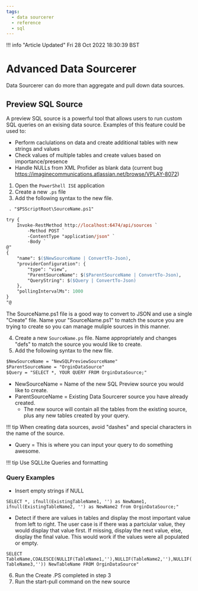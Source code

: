 ```yaml
---
tags:
  - data sourcerer
  - reference
  - sql
---
```

<!--
Title : ref_data_sourcerer_custom_sql_queries
- Created : 2022-10-29
- Updated :
- Author : Matt Campbell
- Written against (version): 4.6
- Sources : TechGuides, Confluence, Learning
- Author Notes :
- Tags : 
-->

!!! info "Article Updated"
    Fri 28 Oct 2022 18:30:39 BST

# Advanced Data Sourcerer 
Data Sourcerer can do more than aggregate and pull down data sources. 

## Preview SQL Source
A preview SQL source is a powerful tool that allows users to run custom SQL queries on an exising data source. Examples of this feature could be used to:

- Perform caclulations on data and create additional tables with new strings and values
- Check values of multiple tables and create values based on importance/presence
- Handle NULLs from XML Profider as blank data (current bug https://imaginecommunications.atlassian.net/browse/VPLAY-8072)

1. Open the `PowerShell ISE` application
2. Create a new `.ps` file
3. Add the following syntax to the new file.

```ps
 . "$PSScriptRoot\SourceName.ps1"

try {
    Invoke-RestMethod http://localhost:6474/api/sources `
        -Method POST `
        -ContentType "application/json" `
        -Body `
@"
{
    "name": $($NewSourceName | ConvertTo-Json),
    "providerConfiguration": {
        "type": "view",
        "ParentSourceName": $($ParentSourceName | ConvertTo-Json),
        "QueryString": $($Query | ConvertTo-Json)
    },
    "pollingIntervalMs": 1000
}
"@ 

```
The SourceName.ps1 file is a good way to convert to JSON and use a single "Create" file. Name your "SourceName.ps1" to match the source you are trying to create so you can manage muliple sources in this manner.

4. Create a new `SourceName.ps` file. Name appropriately and changes "defs" to match the source you would like to create.
5. Add the following syntax to the new file.

```ps
$NewSourceName = "NewSQLPreviewSourceName"
$ParentSourceName = "OrginDataSource" 
$Query = "SELECT *, YOUR QUERY FROM OrginDataSource;"
```
- NewSourceName = Name of the new SQL Preview source you would like to create.
- ParentSourceName = Existing Data Sourcerer source you have already created.
    - The new source will contain all the tables from the existing source, plus any new tables created by your query.

!!! tip
    When creating data sources, avoid "dashes" and special characters in the name of the source.

- Query = This is where you can input your query to do something awesome.

!!! tip
    Use SQLLite Queries and formatting

### Query Examples

- Insert empty strings if NULL

`SELECT *, ifnull(ExistingTableName1, '') as NewName1, ifnull(ExistingTableName2, '') as NewName2 from OrginDataSource;" `

- Detect if there are values in tables and display the most important value from left to right. The user case is if there was a partciular value, they would display that value first. If missing, display the next value, else, display the final value. This would work if the values were all populated or empty.

`SELECT TableName,COALESCE(NULLIF(TableName1,''),NULLIF(TableName2,''),NULLIF(TableName3,'')) NewTableName FROM OrginDataSource"`

6. Run the Create .PS completed in step 3
7. Run the start-pull command on the new source
